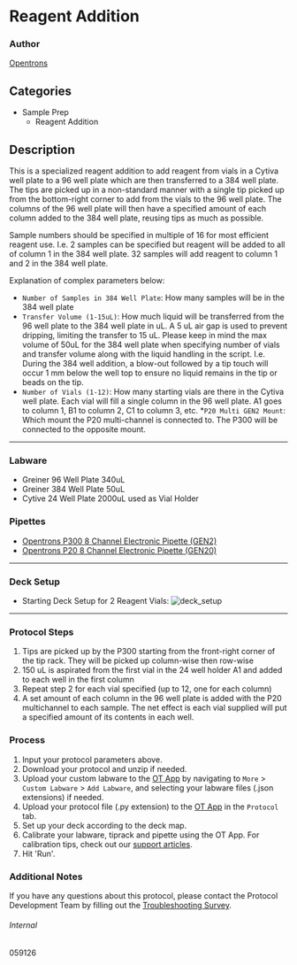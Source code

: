 # Reagent Addition

### Author
[Opentrons](https://opentrons.com/)

## Categories
* Sample Prep
	* Reagent Addition

## Description
This is a specialized reagent addition to add reagent from vials in a Cytiva well plate to a 96 well plate which are then transferred to a 384 well plate. The tips are picked up in a non-standard manner with a single tip picked up from the bottom-right corner to add from the vials to the 96 well plate. The columns of the 96 well plate will then have a specified amount of each column added to the 384 well plate, reusing tips as much as possible.

Sample numbers should be specified in multiple of 16 for most efficient reagent use. I.e. 2 samples can be specified but reagent will be added to all of column 1 in the 384 well plate. 32 samples will add reagent to column 1 and 2 in the 384 well plate.

Explanation of complex parameters below:
* `Number of Samples in 384 Well Plate`: How many samples will be in the 384 well plate
* `Transfer Volume (1-15uL)`: How much liquid will be transferred from the 96 well plate to the 384 well plate in uL. A 5 uL air gap is used to prevent dripping, limiting the transfer to 15 uL. Please keep in mind the max volume of 50uL for the 384 well plate when specifying number of vials and transfer volume along with the liquid handling in the script. I.e. During the 384 well addition, a blow-out followed by a tip touch will occur 1 mm below the well top to ensure no liquid remains in the tip or beads on the tip.
* `Number of Vials (1-12)`: How many starting vials are there in the Cytiva well plate. Each vial will fill a single column in the 96 well plate. A1 goes to column 1, B1 to column 2, C1 to column 3, etc.
*`P20 Multi GEN2 Mount`: Which mount the P20 multi-channel is connected to. The P300 will be connected to the opposite mount.  

---

### Labware
* Greiner 96 Well Plate 340uL
* Greiner 384 Well Plate 50uL
* Cytive 24 Well Plate 2000uL used as Vial Holder

### Pipettes
* [Opentrons P300 8 Channel Electronic Pipette (GEN2)](https://shop.opentrons.com/8-channel-electronic-pipette/)
* [Opentrons P20 8 Channel Electronic Pipette (GEN20)](https://shop.opentrons.com/8-channel-electronic-pipette/)

---

### Deck Setup
* Starting Deck Setup for 2 Reagent Vials:
![deck_setup](https://opentrons-protocol-library-website.s3.amazonaws.com/custom-README-images/059126/deck_setup.png)

---

### Protocol Steps
1. Tips are picked up by the P300 starting from the front-right corner of the tip rack. They will be picked up column-wise then row-wise
2. 150 uL is aspirated from the first vial in the 24 well holder A1 and added to each well in the first column
3. Repeat step 2 for each vial specified (up to 12, one for each column)
4. A set amount of each column in the 96 well plate is added with the P20 multichannel to each sample. The net effect is each vial supplied will put a specified amount of its contents in each well.

### Process
1. Input your protocol parameters above.
2. Download your protocol and unzip if needed.
3. Upload your custom labware to the [OT App](https://opentrons.com/ot-app) by navigating to `More` > `Custom Labware` > `Add Labware`, and selecting your labware files (.json extensions) if needed.
4. Upload your protocol file (.py extension) to the [OT App](https://opentrons.com/ot-app) in the `Protocol` tab.
5. Set up your deck according to the deck map.
6. Calibrate your labware, tiprack and pipette using the OT App. For calibration tips, check out our [support articles](https://support.opentrons.com/en/collections/1559720-guide-for-getting-started-with-the-ot-2).
7. Hit 'Run'.

### Additional Notes
If you have any questions about this protocol, please contact the Protocol Development Team by filling out the [Troubleshooting Survey](https://protocol-troubleshooting.paperform.co/).

###### Internal
059126
